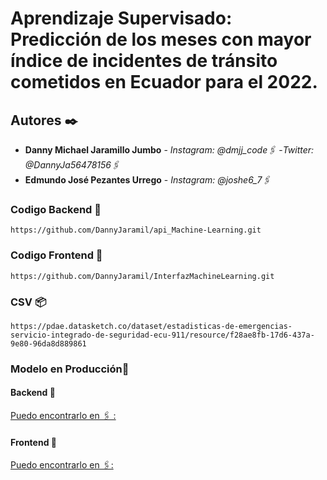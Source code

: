
# Aprendizaje Supervisado: Predicción de los meses con mayor índice de incidentes de tránsito cometidos en Ecuador para el 2022.

## Autores ✒️

* **Danny Michael Jaramillo Jumbo** - *Instagram: @dmjj_code🖇️* -*Twitter: @DannyJa56478156🖇️* 
* **Edmundo José Pezantes Urrego** - *Instagram: @joshe6_7🖇️* 

### Codigo Backend 🔧
```
https://github.com/DannyJaramil/api_Machine-Learning.git
```

### Codigo Frontend 📖

```
https://github.com/DannyJaramil/InterfazMachineLearning.git
```

### CSV 📦 

```
https://pdae.datasketch.co/dataset/estadisticas-de-emergencias-servicio-integrado-de-seguridad-ecu-911/resource/f28ae8fb-17d6-437a-9e80-96da8d889861
```

### Modelo en Producción📌
#### Backend 🔧


[Puedo encontrarlo en 🖇️ : ](https://apiia.herokuapp.com/docs#/default/get_home_price_api_predict_post)
#### Frontend 📖

[Puedo encontrarlo en 🖇️: ](https://interfas.herokuapp.com)


